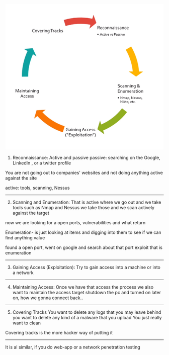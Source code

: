 ![](images/01-The-Ethical-Hacker-Methodology.png)

1. Reconnaissance:
Active and passive
passive: searching on the Google, LinkedIn , or a twitter profile

You are not going out to companies' websites and not doing anything active against the site

active: tools, scanning, Nessus

---
2. Scanning and Enumeration:
That is active where we go out and we take tools such as Nmap and Nessus
we take those and we scan actively against the target

now we are looking for a open ports, vulnerabilities and what return 

Enumeration- is just looking at items and digging into them to see if we can find anything value

found a open port, went on google and search about that port exploit
that is enumeration

---
3. Gaining Access (Exploitation):
Try to gain access into a machine or into a network 
---
4. Maintaining Access: 
Once we have that access the process
we also want to maintain the access
target shutdown the pc and turned on later on, how we gonna connect back..

---
5. Covering Tracks
You want to delete any logs that you may leave behind 
you want to delete any kind of a malware that you upload
You just really want to clean

Covering tracks is the more hacker way of putting it

---
It is al similar, if you do web-app or a network penetration testing